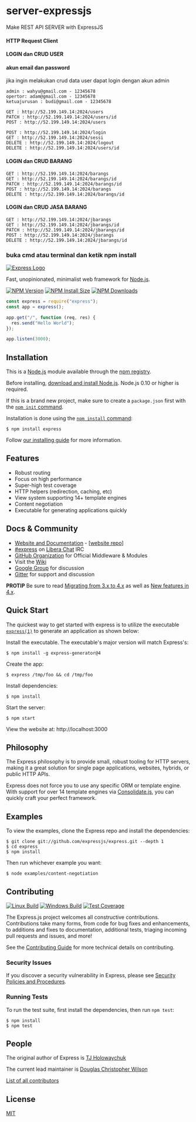 # server-expressjs
Make REST API SERVER with ExpressJS

#### HTTP Request Client
#### LOGIN dan CRUD USER

#### akun email dan password
jika ingin melakukan crud data user dapat login dengan akun admin
```console
admin : wahyu@gmail.com - 12345678
opertor: adam@gmail.com - 12345678
ketuajurusan : budi@gmail.com - 12345678
```

```console
GET : http://52.199.149.14:2024/users
PATCH : http://52.199.149.14:2024/users/id
POST : http://52.199.149.14:2024/users

POST : http://52.199.149.14:2024/login
GET : http://52.199.149.14:2024/sessi
DELETE : http://52.199.149.14:2024/logout
DELETE : http://52.199.149.14:2024/users/id
```

#### LOGIN dan CRUD BARANG
```console
GET : http://52.199.149.14:2024/barangs
GET : http://52.199.149.14:2024/barangs/id
PATCH : http://52.199.149.14:2024/barangs/id
POST : http://52.199.149.14:2024/barangs
DELETE : http://52.199.149.14:2024/barangs/id
```

#### LOGIN dan CRUD JASA BARANG
```console
GET : http://52.199.149.14:2024/jbarangs
GET : http://52.199.149.14:2024/jbarangs/id
PATCH : http://52.199.149.14:2024/jbarangs/id
POST : http://52.199.149.14:2024/jbarangs
DELETE : http://52.199.149.14:2024/jbarangs/id
```

### buka cmd atau terminal dan ketik npm install

[![Express Logo](https://i.cloudup.com/zfY6lL7eFa-3000x3000.png)](http://expressjs.com/)

Fast, unopinionated, minimalist web framework for [Node.js](http://nodejs.org).

[![NPM Version][npm-version-image]][npm-url]
[![NPM Install Size][npm-install-size-image]][npm-install-size-url]
[![NPM Downloads][npm-downloads-image]][npm-downloads-url]

```js
const express = require("express");
const app = express();

app.get("/", function (req, res) {
  res.send("Hello World");
});

app.listen(3000);
```

## Installation

This is a [Node.js](https://nodejs.org/en/) module available through the
[npm registry](https://www.npmjs.com/).

Before installing, [download and install Node.js](https://nodejs.org/en/download/).
Node.js 0.10 or higher is required.

If this is a brand new project, make sure to create a `package.json` first with
the [`npm init` command](https://docs.npmjs.com/creating-a-package-json-file).

Installation is done using the
[`npm install` command](https://docs.npmjs.com/getting-started/installing-npm-packages-locally):

```console
$ npm install express
```

Follow [our installing guide](http://expressjs.com/en/starter/installing.html)
for more information.

## Features

- Robust routing
- Focus on high performance
- Super-high test coverage
- HTTP helpers (redirection, caching, etc)
- View system supporting 14+ template engines
- Content negotiation
- Executable for generating applications quickly

## Docs & Community

- [Website and Documentation](http://expressjs.com/) - [[website repo](https://github.com/expressjs/expressjs.com)]
- [#express](https://web.libera.chat/#express) on [Libera Chat](https://libera.chat) IRC
- [GitHub Organization](https://github.com/expressjs) for Official Middleware & Modules
- Visit the [Wiki](https://github.com/expressjs/express/wiki)
- [Google Group](https://groups.google.com/group/express-js) for discussion
- [Gitter](https://gitter.im/expressjs/express) for support and discussion

**PROTIP** Be sure to read [Migrating from 3.x to 4.x](https://github.com/expressjs/express/wiki/Migrating-from-3.x-to-4.x) as well as [New features in 4.x](https://github.com/expressjs/express/wiki/New-features-in-4.x).

## Quick Start

The quickest way to get started with express is to utilize the executable [`express(1)`](https://github.com/expressjs/generator) to generate an application as shown below:

Install the executable. The executable's major version will match Express's:

```console
$ npm install -g express-generator@4
```

Create the app:

```console
$ express /tmp/foo && cd /tmp/foo
```

Install dependencies:

```console
$ npm install
```

Start the server:

```console
$ npm start
```

View the website at: http://localhost:3000

## Philosophy

The Express philosophy is to provide small, robust tooling for HTTP servers, making
it a great solution for single page applications, websites, hybrids, or public
HTTP APIs.

Express does not force you to use any specific ORM or template engine. With support for over
14 template engines via [Consolidate.js](https://github.com/tj/consolidate.js),
you can quickly craft your perfect framework.

## Examples

To view the examples, clone the Express repo and install the dependencies:

```console
$ git clone git://github.com/expressjs/express.git --depth 1
$ cd express
$ npm install
```

Then run whichever example you want:

```console
$ node examples/content-negotiation
```

## Contributing

[![Linux Build][github-actions-ci-image]][github-actions-ci-url]
[![Windows Build][appveyor-image]][appveyor-url]
[![Test Coverage][coveralls-image]][coveralls-url]

The Express.js project welcomes all constructive contributions. Contributions take many forms,
from code for bug fixes and enhancements, to additions and fixes to documentation, additional
tests, triaging incoming pull requests and issues, and more!

See the [Contributing Guide](Contributing.md) for more technical details on contributing.

### Security Issues

If you discover a security vulnerability in Express, please see [Security Policies and Procedures](Security.md).

### Running Tests

To run the test suite, first install the dependencies, then run `npm test`:

```console
$ npm install
$ npm test
```

## People

The original author of Express is [TJ Holowaychuk](https://github.com/tj)

The current lead maintainer is [Douglas Christopher Wilson](https://github.com/dougwilson)

[List of all contributors](https://github.com/expressjs/express/graphs/contributors)

## License

[MIT](LICENSE)

[appveyor-image]: https://badgen.net/appveyor/ci/dougwilson/express/master?label=windows
[appveyor-url]: https://ci.appveyor.com/project/dougwilson/express
[coveralls-image]: https://badgen.net/coveralls/c/github/expressjs/express/master
[coveralls-url]: https://coveralls.io/r/expressjs/express?branch=master
[github-actions-ci-image]: https://badgen.net/github/checks/expressjs/express/master?label=linux
[github-actions-ci-url]: https://github.com/expressjs/express/actions/workflows/ci.yml
[npm-downloads-image]: https://badgen.net/npm/dm/express
[npm-downloads-url]: https://npmcharts.com/compare/express?minimal=true
[npm-install-size-image]: https://badgen.net/packagephobia/install/express
[npm-install-size-url]: https://packagephobia.com/result?p=express
[npm-url]: https://npmjs.org/package/express
[npm-version-image]: https://badgen.net/npm/v/express
